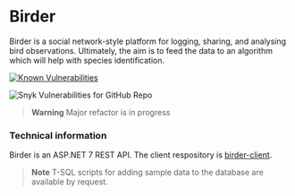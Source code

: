 # Birder
Birder is a social network-style platform for logging, sharing, and analysing bird observations. Ultimately, the aim is to feed the data to an algorithm which will help with species identification. 

[![Known Vulnerabilities](https://snyk.io/test/github/WinthorpeCross/birder-server/badge.svg)](https://snyk.io/test/github/WinthorpeCross/birder-server)

![Snyk Vulnerabilities for GitHub Repo](https://img.shields.io/snyk/vulnerabilities/github/WinthorpeCross/birder-server)

> **Warning**
> Major refactor is in progress

### Technical information

Birder is an ASP.NET 7 REST API.
The client respository is [birder-client](https://github.com/WinthorpeCross/birder-client).

> **Note**
> T-SQL scripts for adding sample data to the database are available by request.
